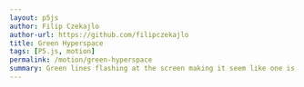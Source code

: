 ```yaml
---  
layout: p5js
author: Filip Czekajlo
author-url: https://github.com/filipczekajlo
title: Green Hyperspace
tags: [P5.js, motion]
permalink: /motion/green-hyperspace
summary: Green lines flashing at the screen making it seem like one is travelling at high speed through space.
---  
```

